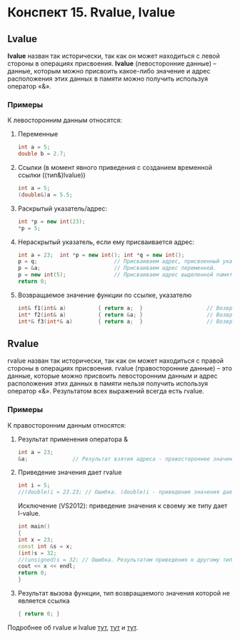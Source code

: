 # Конспект 15. Rvalue, lvalue

## Lvalue
**lvalue** назван так исторически, так как он может находиться с левой стороны в операциях присвоения.
**lvalue** (левосторонние данные) – данные, которым можно присвоить какое-либо значение и адрес расположения этих данных в памяти можно получить используя оператор «&».
### Примеры
К левосторонним данным относятся:
1. Переменные
   ```c++ 
   int a = 5;
   double b = 2.7;
2. Ссылки (в момент явного приведения с созданием временной ссылки ((тип&)lvalue))
   ```c++
   int a = 5;
   (double&)a = 5.5;
3. Раскрытый указатель/адрес: 
   ```c++ 
   int *p = new int(23);
   *p = 5;
4. Нераскрытый указатель, если ему присваивается адрес:
   ```c++
   int a = 23;  int *p = new int(); int *q = new int();
   p = q;                        // Присваиваем адрес, присвоенный указателю q.
   p = &a;                       // Присваиваем адрес переменной.
   p = new int(5);               // Присваиваем адрес выделенной памяти.
   return 0;
5. Возвращаемое значение функции по ссылке, указателю
   ```c++
   int& f1(int& a)          { return a;  }                    // Возвращает ссылочную переменную.
   int* f2(int& a)          { return &a; }                    // Возвращает адрес, на который ссылается ссылка.
   int*& f3(int*& a)        { return a;  }                    // Возвращает ссылочную переменную указатель.


## Rvalue
rvalue назван так исторически, так как он может находиться с правой стороны в операциях присвоения. 
rvalue (правосторонние данные) – это данные, которые можно присвоить левосторонним данным и адрес расположения этих данных в памяти нельзя получить используя оператор «&».
Результатом всех выражений всегда есть rvalue. 

### Примеры
К правосторонним данным относятся:
1. Результат применения оператора &
   ```c++
   int a = 23;
   &a;              // Результат взятия адреса - правостороннее значение.
2. Приведение значения дает rvalue
   ```c++
   int i = 5;
   //(double)i = 23.23; // Ошибка. (double)i - приведение значения дает r-value.
   ```
   Исключение (VS2012): приведение значения к своему же типу дает l-value.
   ```c++
   int main()
   {
   int x = 23;
   const int &s = x;
   (int)s = 32;
   //(unsigned)s = 32; // Ошибка. Результатом приведения к другому типу является r-value.
   cout << x << endl;
   return 0;
   }
3. Результат вызова функции, тип возвращаемого значения которой не является ссылка
   ```c++ int r()                                   // Возвращает rvalue
   { return 0; }
Подробнее об rvalue и lvalue [тут](https://habr.com/ru/post/348198/), [тут](http://enotcpp.blogspot.com/2012/06/l-valuer-value.html) и [тут]().


